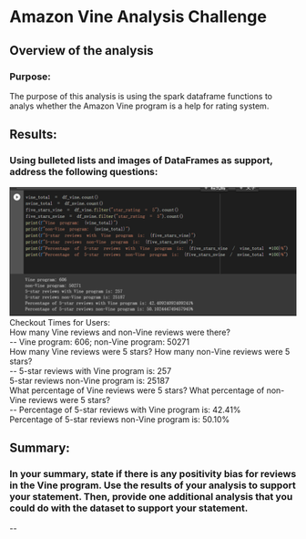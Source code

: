 # Amazon Vine Analysis Challenge

## Overview of the analysis

### Purpose:
The purpose of this analysis is using the spark dataframe functions to analys whether the Amazon Vine program is a help for rating system.

## Results:
### Using bulleted lists and images of DataFrames as support, address the following questions:
![GITHUB](https://github.com/seafishleo/HW/blob/master/HW16/1.png)  
Checkout Times for Users:   
How many Vine reviews and non-Vine reviews were there?  
-- Vine program: 606; non-Vine program: 50271  
How many Vine reviews were 5 stars? How many non-Vine reviews were 5 stars?  
-- 5-star reviews with Vine program is: 257  
5-star reviews non-Vine program is: 25187  
What percentage of Vine reviews were 5 stars? What percentage of non-Vine reviews were 5 stars?  
-- Percentage of 5-star reviews with Vine program is: 42.41%  
Percentage of 5-star reviews non-Vine program is: 50.10%  

## Summary:
### In your summary, state if there is any positivity bias for reviews in the Vine program. Use the results of your analysis to support your statement. Then, provide one additional analysis that you could do with the dataset to support your statement.
-- 
